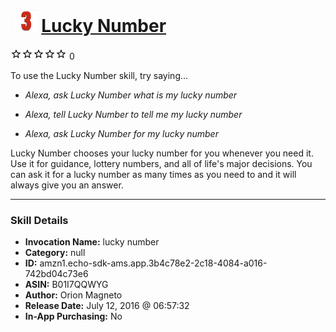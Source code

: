 # &nbsp;<img src="skill_icon" alt="Lucky Number icon" width="36"> [Lucky Number](http://alexa.amazon.com/#skills/amzn1.echo-sdk-ams.app.3b4c78e2-2c18-4084-a016-742bd04c73e6)
![0 stars](../../images/ic_star_border_black_18dp_1x.png)![0 stars](../../images/ic_star_border_black_18dp_1x.png)![0 stars](../../images/ic_star_border_black_18dp_1x.png)![0 stars](../../images/ic_star_border_black_18dp_1x.png)![0 stars](../../images/ic_star_border_black_18dp_1x.png) 0

To use the Lucky Number skill, try saying...

* *Alexa, ask Lucky Number what is my lucky number*

* *Alexa, tell Lucky Number to tell me my lucky number*

* *Alexa, ask Lucky Number for my lucky number*

Lucky Number chooses your lucky number for you whenever you need it. Use it for guidance, lottery numbers, and all of life's major decisions.  You can ask it for a lucky number as many times as you need to and it will always give you an answer.

***

### Skill Details

* **Invocation Name:** lucky number
* **Category:** null
* **ID:** amzn1.echo-sdk-ams.app.3b4c78e2-2c18-4084-a016-742bd04c73e6
* **ASIN:** B01I7QQWYG
* **Author:** Orion Magneto
* **Release Date:** July 12, 2016 @ 06:57:32
* **In-App Purchasing:** No
